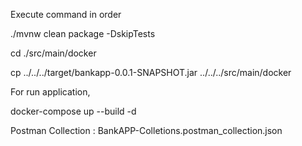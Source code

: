 Execute command in order

./mvnw clean package -DskipTests

cd ./src/main/docker

cp ../../../target/bankapp-0.0.1-SNAPSHOT.jar ../../../src/main/docker

For run application, 

docker-compose up --build -d

Postman Collection : BankAPP-Colletions.postman_collection.json




